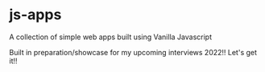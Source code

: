 # js-apps
A collection of simple web apps built using Vanilla Javascript

Built in preparation/showcase for my upcoming interviews 2022!! 
Let's get it!! 